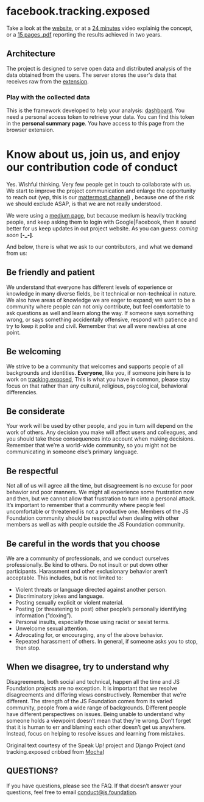 # facebook.tracking.exposed

Take a look at the [website](https://facebook.tracking.exposed), or at a [24 minutes](https://vimeo.com/322250610) video explainig the concept, or a [15 pages .pdf](https://github.com/tracking-exposed/presentation/raw/master/fbTREX%20-%20project%20status%20and%20analysis%20-%20December%202018.pdf) reporting the results achieved in two years.


## Architecture
The project is designed to serve open data and distributed analysis of the data obtained from the users.  The server  stores the user's data that receives raw from the [ extension](https://github.com/tracking-exposed/web-extension).

### Play with the collected data

This is the framework developed to help your analysis: [dashboard](tracking-exposed/dashboard). You need a personal access token to retrieve your data. You can find this token in the **personal summary page**. You have access to this page from the browser extension.

# Know about us, join us, and enjoy our contribution code of conduct

Yes. Wishful thinking.
Very few people get in touch to collaborate with us. We start to improve the project communication and enlarge the opportunity to reach out (yep, this is our [mattermost channel](https://chat.securitywithoutborders.org/community/channels/trackingexposed)) , because one of the risk we should exclude ASAP, is that we are not really understood.

We were using a [medium page](http://medium.com/@trackingexposed), but because medium is heavily tracking people, and keep asking them to login with Google|Facebook, then it sound better for us keep updates in out project website. As you can guess: _coming soon_ **\[-\_-\]**.

And below, there is what we ask to our contributors, and what we demand from us:

## Be friendly and patient

We understand that everyone has different levels of experience or knowledge in many diverse fields, be it technical or
non-technical in nature. We also have areas of knowledge we are eager to expand; we want to be a community where people
can not only contribute, but feel comfortable to ask questions as well and learn along the way. If someone says something
wrong, or says something accidentally offensive, respond with patience and try to keep it polite and civil. Remember that
we all were newbies at one point.

## Be welcoming

We strive to be a community that welcomes and supports people of all backgrounds and identities.
**Everyone**, like you, if someone join here is to work on [tracking.exposed](https://tracking.exposed), This is what you have in common, please stay focus on that rather than any cultural, religious, psycological, behavioral differencies.

## Be considerate

Your work will be used by other people, and you in turn will depend on the work of others. Any decision you make will affect
users and colleagues, and you should take those consequences into account when making decisions. Remember that we’re a world-wide
community, so you might not be communicating in someone else’s primary language.

## Be respectful

Not all of us will agree all the time, but disagreement is no excuse for poor behavior and poor manners. We might all
experience some frustration now and then, but we cannot allow that frustration to turn into a personal attack. It’s important
to remember that a community where people feel uncomfortable or threatened is not a productive one. Members of the JS Foundation
community should be respectful when dealing with other members as well as with people outside the JS Foundation community.

## Be careful in the words that you choose

We are a community of professionals, and we conduct ourselves professionally. Be kind to others. Do not insult or put
down other participants. Harassment and other exclusionary behavior aren’t acceptable. This includes, but is not limited to:

* Violent threats or language directed against another person.
* Discriminatory jokes and language.
* Posting sexually explicit or violent material.
* Posting (or threatening to post) other people’s personally identifying information (“doxing”).
* Personal insults, especially those using racist or sexist terms.
* Unwelcome sexual attention.
* Advocating for, or encouraging, any of the above behavior.
* Repeated harassment of others. In general, if someone asks you to stop, then stop.

## When we disagree, try to understand why

Disagreements, both social and technical, happen all the time and JS Foundation projects are no exception. It is important
that we resolve disagreements and differing views constructively. Remember that we’re different. The strength of the JS
Foundation comes from its varied community, people from a wide range of backgrounds. Different people have different
perspectives on issues. Being unable to understand why someone holds a viewpoint doesn’t mean that they’re wrong. Don’t
forget that it is human to err and blaming each other doesn’t get us anywhere. Instead, focus on helping to resolve issues
and learning from mistakes.

Original text courtesy of the Speak Up! project and Django Project (and tracking.exposed cribbed from [Mocha](https://github.com/mochajs/mocha/blob/master/.github/CODE_OF_CONDUCT.md))

## QUESTIONS?

If you have questions, please see the FAQ. If that doesn’t answer your questions, feel free to email conduct@js.foundation.
